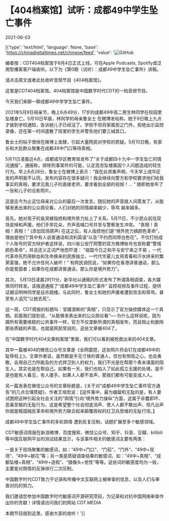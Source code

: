 # 【404档案馆】试听：成都49中学生坠亡事件

2021-06-03

[{'type': 'text/html', 'language': None, 'base': 'https://chinadigitaltimes.net/chinese/feed', 'value': '![GitHub](https://chinadigitaltimes.net/chinese/files/2021/06/海报2-1024x1024.jpg)

编者按：CDT404档案馆于6月4日正式上线，可在Apple Podcasts, Spotify或泛用型播客客户端收听。以下为《第0期（试听）：成都49中学生坠亡事件》讲稿。

请点击原文或者此处收听音频节目《404档案馆》。

这里是CDT404档案馆。404档案馆是中国数字时代CDT的一档音频节目。

今天我们来聊一聊成都49中学学生坠亡事件。

2021年5月9日母亲节，晚上6点49分，17岁的成都49中高二男生林同学在校园里坠楼身亡。5月10日早晨，林同学的母亲鲁女士 在微博发帖称，她于9日晚上九点才接到学校通知，告诉她儿子已经没了。学校不但将家属拒之门外，拒绝出示监控录像，还在第一时间遣散了班里的学生并警告他们要三缄其口。

鲁女士的帖子很快在微博上发酵，引起大量网民对学校的质疑。5月10日晚，有家长和大批群众聚集在成都49中门口等待真相。

5月11日凌晨近4点，成都成华区教育局发布了“关于成都四十九中一学生坠亡的情况通报”。通报称，排除刑事案件的可能，认定高空坠楼属因个人问题造成的轻生行为。早上8点28分，鲁女士在微博上表示：“我在此郑重声明，今天早上成华区发的声明我不认同，发布内容存在很多疑问！我会继续向警方和学校要求他们给我事实的真相，要求见我儿子的直接老师，要求看到全部的视频！&#8230; ” 随即她发布了一张和儿子的合影照片。

这是迄今为止这位母亲对公众的最后一次发言。随后她的声音就人间蒸发了。从能够发表出来的公众舆论看，人们对她的同情越来越少，辱骂 越来越多。

首先，她对孩子的哀哭被指控和境外势力扯上了关系。5月11日，不少民众前往现场哀悼和声援。他们手举花朵，齐声高喊口号并至与警察发生冲突。 “真相！真相！真相！” (添加现场原声) 在这之后，有人指控他们是“境外势力搞颜色革命”，理由是他们“其中有人说普通话和流利英语”以及“不约而同带白色花”。不仅打扮成个人账号的官方辩护者这样说，四川省公安厅网警的官方微博账号也宣称要“警惕颜色革命”，并且还义正词严地恐吓道： “祖国今日之和平与安宁来之不易 ，一代代革命先烈用鲜血和生命换来的民族独立，一代代华夏儿女用青春和汗水拼来的繁荣富强，绝不允许任何人破坏！” 有网民调侃说，“如果你在香港讲普通话，那么你是爱国者；如果你在成都讲普通话，那么你是境外势力”。

其次， 5月13日凌晨2时11分，新华社以通稿的形式发布了所谓真相调查，各大媒体同时转发。该报道通报了“成都49中学生坠亡事件” 监控视频及事件过程，提供证据证明林同学是自杀跳楼。与此同时，鲁女士和她的声援者遭到攻击和辱骂，甚至有人诅咒“让她去死”。

这一周，CDT周报的标题叫：官媒垄断的“真相”，只显示了官方操控媒体这一个真相。前面我们提到说，“从能够发表出来的公众舆论看”&#8212;-为什么这样说呢，因为跟所有需要维稳的公共事件一样，官方不仅垄断所谓的真相发布，而且阻止和删除那些质疑的声音。也就是网民常说的，这些文章被404了。

在“中国数字时代404文章档案馆“里面，我们可以看到被抢救出来的404文章。

其中一篇被404的微信公众号文章是《全网震怒，这张照片将会钉在成都49中的耻辱柱上》。文章作者说，虽然都是手无寸铁的普通人，但也有恻隐之心，也会勇敢，会用自己力所能及的方式捍卫别人的权力，我们不光是在帮那个素未谋面的陌生人，其实也是在帮自己。如果有一天，我们也陷入了如此孤立无援的处境，是不是也能有人看见，有人援手。如果人人都不发声，那我们都有可能变成人人。

另一篇发表在微信公众号的文章标题是，《关于对“成都49中学生坠亡事件官方通告”的几点合理质疑》，作者王培宏说：【这件事中，最为龌龊和无耻的是，有人要试图把这种引起全社会关注的“舆情”引向“境外势力操纵”方面，这属于非蠢即坏、恶毒至极的无耻行为，这是希望整个社会彻底消声、使人人都不敢出声、但凡出声你就是叛国贼反革命和境外势力联合起来颠覆政权的红卫兵思维的无耻行径。】

成都49中学生坠亡事件的多轮舆情 遭到反复压制，话题扩展至多个敏感领域。

CDT敏感词周报在新浪微博、百度搜索、微信公众号、知乎、抖音、豆瓣、bilibili等中国互联网平台的测试结果显示，与该事件相关的敏感词主要有两类：

一是关于现场聚集的敏感词，如：“49中+门口”、“门前”、“门外”、“49中+现场”、“49中+献花”等；另一类是质疑调查结果的敏感词，如：“49中+真相”、“成都坠楼+真相”、“49中+造假”、“摄像头+党性”等等。这些词的敏感度均为一般，主要是对舆情的反弹进行二次压制。

中国数字时代CDT致力于记录和传播中文互联网上被审查的信息，以及人们与审查对抗的努力。

我们邀请您参加中国数字时代敏感词开源研究项目，为记录和对抗中国网络审查作出你的贡献！详情请访问我们的网站 CDT.MEDIA

本期节目就到这里。感谢大家的收听！'}]